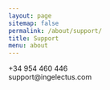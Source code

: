```yaml
---
layout: page
sitemap: false
permalink: /about/support/
title: Support
menu: about
---
```


<p class="text-center">
  +34 954 460 446<br/>
  support@ingelectus.com<br/>
</p>
